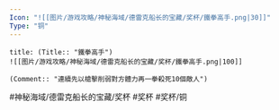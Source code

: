 ```yaml
---
Icon: "![[图片/游戏攻略/神秘海域/德雷克船长的宝藏/奖杯/鐵拳高手.png|30]]"
Type: "铜"
---
```

```ad-common-bronze-trophy
title: (Title:: "鐵拳高手")
![[图片/游戏攻略/神秘海域/德雷克船长的宝藏/奖杯/鐵拳高手.png|100]]

(Comment:: "連續先以槍擊削弱對方體力再一拳殺死10個敵人")
```

#神秘海域/德雷克船长的宝藏/奖杯 #奖杯 #奖杯/铜
